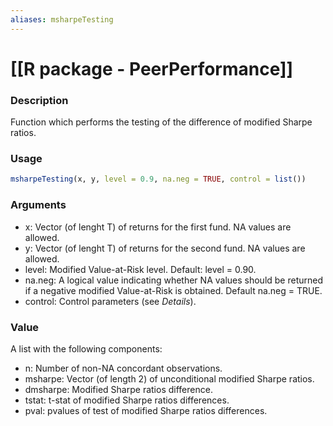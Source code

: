 ```yaml
---
aliases: msharpeTesting
---
```


# [[R package - PeerPerformance]]

### Description
Function which performs the testing of the difference of modified Sharpe ratios.

### Usage
```R
msharpeTesting(x, y, level = 0.9, na.neg = TRUE, control = list())
```

### Arguments
* x: Vector (of lenght T) of returns for the first fund. NA values are allowed.
* y: Vector (of lenght T) of returns for the second fund. NA values are allowed.
* level: Modified Value-at-Risk level. Default: level = 0.90.
* na.neg: A logical value indicating whether NA values should be returned if a negative modified Value-at-Risk is obtained. Default na.neg = TRUE.
* control: Control parameters (see *Details*).

### Value
A list with the following components:
* n: Number of non-NA concordant observations.
* msharpe: Vector (of length 2) of unconditional modified Sharpe ratios.
* dmsharpe: Modified Sharpe ratios difference.
* tstat: t-stat of modified Sharpe ratios differences.
* pval: pvalues of test of modified Sharpe ratios differences.